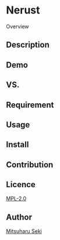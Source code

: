 <!---
 Copyright (c) 2018 Mitsuharu Seki

 This Source Code Form is subject to the terms of the Mozilla Public
 License, v. 2.0. If a copy of the MPL was not distributed with this
 file, You can obtain one at http://mozilla.org/MPL/2.0/.
-->

# Nerust

Overview

## Description

## Demo

## VS.

## Requirement

## Usage

## Install

## Contribution

## Licence

[MPL-2.0](https://github.com/chalharu/Nerust/blob/master/LICENSE)

## Author

[Mitsuharu Seki](https://github.com/chalharu)
